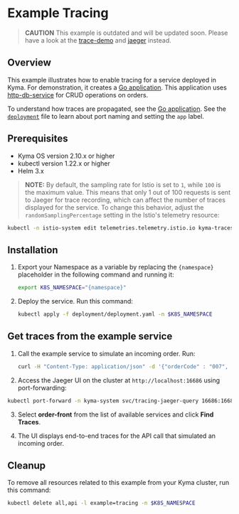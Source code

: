 # Example Tracing

>**CAUTION** This example is outdated and will be updated soon. Please have a look at the [trace-demo](./../trace-demo/) and [jaeger](./../jaeger/) instead.

## Overview

This example illustrates how to enable tracing for a service deployed in Kyma. For demonstration, it creates a [Go application](src/order-front.go). This application uses [http-db-service](../http-db-service) for CRUD operations on orders.

To understand how traces are propagated, see the [Go application](src/order-front.go). See the [`deployment`](deployment/deployment.yaml) file to learn about port naming and setting the `app` label.

## Prerequisites

- Kyma OS version 2.10.x or higher
- kubectl version 1.22.x or higher
- Helm 3.x

>**NOTE:** By default, the sampling rate for Istio is set to `1`, while `100` is the maximum value. This means that only 1 out of 100 requests is sent to Jaeger for trace recording, which can affect the number of traces displayed for the service. To change this behavior, adjust the `randomSamplingPercentage` setting in the Istio's telemetry resource:
```bash
kubectl -n istio-system edit telemetries.telemetry.istio.io kyma-traces
```

## Installation

1. Export your Namespace as a variable by replacing the `{namespace}` placeholder in the following command and running it:

    ```bash
    export K8S_NAMESPACE="{namespace}"
    ```

2. Deploy the service. Run this command:

    ```bash
    kubectl apply -f deployment/deployment.yaml -n $K8S_NAMESPACE
    ```

## Get traces from the example service

1. Call the example service to simulate an incoming order. Run:

    ```bash
    curl -H "Content-Type: application/json" -d '{"orderCode" : "007", "orderPrice" : 12.0}' https://order-front-api.{YOUR_CLUSTER_DOMAIN}/orders
    ```

2. Access the Jaeger UI on the cluster at `http://localhost:16686` using port-forwarding:
```bash
kubectl port-forward -n kyma-system svc/tracing-jaeger-query 16686:16686
```

3. Select **order-front** from the list of available services and click **Find Traces**.

4. The UI displays end-to-end traces for the API call that simulated an incoming order.


## Cleanup

To remove all resources related to this example from your Kyma cluster, run this command:

```bash
kubectl delete all,api -l example=tracing -n $K8S_NAMESPACE
```
